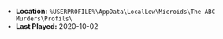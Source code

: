 * **Location:** `%USERPROFILE%\AppData\LocalLow\Microids\The ABC Murders\Profils\`
* **Last Played:** 2020-10-02
